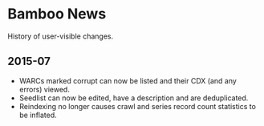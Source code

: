 Bamboo News
===========

History of user-visible changes.

2015-07
-------

* WARCs marked corrupt can now be listed and their CDX (and any errors) viewed.
* Seedlist can now be edited, have a description and are deduplicated.
* Reindexing no longer causes crawl and series record count statistics to be inflated.
